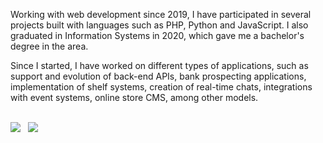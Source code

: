 <p>Working with web development since 2019, I have participated in several projects built with languages ​​such as PHP, Python and JavaScript. I also graduated in Information Systems in 2020, which gave me a bachelor's degree in the area.</p>
<p>Since I started, I have worked on different types of applications, such as support and evolution of back-end APIs, bank prospecting applications, implementation of shelf systems, creation of real-time chats, integrations with event systems, online store CMS, among other models.</p>

<br/>
<a href="https://www.linkedin.com/in/mickael-knop" target="_blank"><img src="https://img.shields.io/badge/-LinkedIn-%230077B5?style=for-the-badge&logo=linkedin&logoColor=white" target="_blank"></a>
<span>&nbsp;</span>
<a href="mailto:knopmickael@gmail.com" target="_blank"><img src="https://img.shields.io/badge/Gmail-D14836?style=for-the-badge&logo=gmail&logoColor=white" target="_blank"></a>
